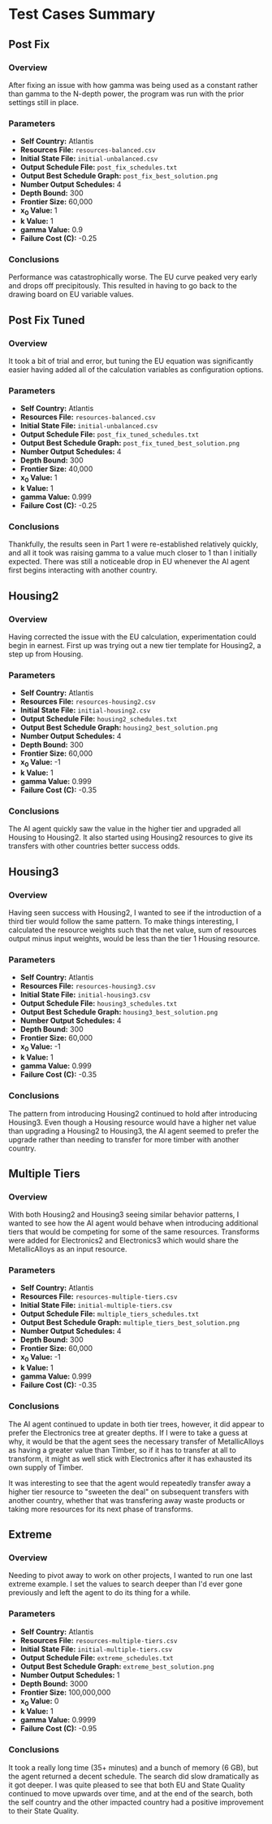# Test Cases Summary

## Post Fix

### Overview

After fixing an issue with how gamma was being used as a constant rather than gamma to the N-depth power, the program was run with the prior settings still in place.

### Parameters

* **Self Country:** Atlantis
* **Resources File:** `resources-balanced.csv`
* **Initial State File:** `initial-unbalanced.csv`
* **Output Schedule File:** `post_fix_schedules.txt`
* **Output Best Schedule Graph:** `post_fix_best_solution.png`
* **Number Output Schedules:** 4
* **Depth Bound:** 300
* **Frontier Size:** 60,000
* **x<sub>0</sub> Value:** 1
* **k Value:** 1
* **gamma Value:** 0.9
* **Failure Cost (C):** -0.25

### Conclusions

Performance was catastrophically worse. The EU curve peaked very early and drops off precipitously. This resulted in having to go back to the drawing board on EU variable values.


## Post Fix Tuned

### Overview

It took a bit of trial and error, but tuning the EU equation was significantly easier having added all of the calculation variables as configuration options.

### Parameters

* **Self Country:** Atlantis
* **Resources File:** `resources-balanced.csv`
* **Initial State File:** `initial-unbalanced.csv`
* **Output Schedule File:** `post_fix_tuned_schedules.txt`
* **Output Best Schedule Graph:** `post_fix_tuned_best_solution.png`
* **Number Output Schedules:** 4
* **Depth Bound:** 300
* **Frontier Size:** 40,000
* **x<sub>0</sub> Value:** 1
* **k Value:** 1
* **gamma Value:** 0.999
* **Failure Cost (C):** -0.25

### Conclusions

Thankfully, the results seen in Part 1 were re-established relatively quickly, and all it took was raising gamma to a value much closer to 1 than I initially expected. There was still a noticeable drop in EU whenever the AI agent first begins interacting with another country.


## Housing2

### Overview

Having corrected the issue with the EU calculation, experimentation could begin in earnest. First up was trying out a new tier template for Housing2, a step up from Housing.

### Parameters

* **Self Country:** Atlantis
* **Resources File:** `resources-housing2.csv`
* **Initial State File:** `initial-housing2.csv`
* **Output Schedule File:** `housing2_schedules.txt`
* **Output Best Schedule Graph:** `housing2_best_solution.png`
* **Number Output Schedules:** 4
* **Depth Bound:** 300
* **Frontier Size:** 60,000
* **x<sub>0</sub> Value:** -1
* **k Value:** 1
* **gamma Value:** 0.999
* **Failure Cost (C):** -0.35

### Conclusions

The AI agent quickly saw the value in the higher tier and upgraded all Housing to Housing2. It also started using Housing2 resources to give its transfers with other countries better success odds.


## Housing3

### Overview

Having seen success with Housing2, I wanted to see if the introduction of a third tier would follow the same pattern. To make things interesting, I calculated the resource weights such that the net value, sum of resources output minus input weights, would be less than the tier 1 Housing resource.

### Parameters

* **Self Country:** Atlantis
* **Resources File:** `resources-housing3.csv`
* **Initial State File:** `initial-housing3.csv`
* **Output Schedule File:** `housing3_schedules.txt`
* **Output Best Schedule Graph:** `housing3_best_solution.png`
* **Number Output Schedules:** 4
* **Depth Bound:** 300
* **Frontier Size:** 60,000
* **x<sub>0</sub> Value:** -1
* **k Value:** 1
* **gamma Value:** 0.999
* **Failure Cost (C):** -0.35

### Conclusions

The pattern from introducing Housing2 continued to hold after introducing Housing3. Even though a Housing resource would have a higher net value than upgrading a Housing2 to Housing3, the AI agent seemed to prefer the upgrade rather than needing to transfer for more timber with another country.


## Multiple Tiers

### Overview

With both Housing2 and Housing3 seeing similar behavior patterns, I wanted to see how the AI agent would behave when introducing additional tiers that would be competing for some of the same resources. Transforms were added for Electronics2 and Electronics3 which would share the MetallicAlloys as an input resource.

### Parameters

* **Self Country:** Atlantis
* **Resources File:** `resources-multiple-tiers.csv`
* **Initial State File:** `initial-multiple-tiers.csv`
* **Output Schedule File:** `multiple_tiers_schedules.txt`
* **Output Best Schedule Graph:** `multiple_tiers_best_solution.png`
* **Number Output Schedules:** 4
* **Depth Bound:** 300
* **Frontier Size:** 60,000
* **x<sub>0</sub> Value:** -1
* **k Value:** 1
* **gamma Value:** 0.999
* **Failure Cost (C):** -0.35

### Conclusions

The AI agent continued to update in both tier trees, however, it did appear to prefer the Electronics tree at greater depths. If I were to take a guess at why, it would be that the agent sees the necessary transfer of MetallicAlloys as having a greater value than Timber, so if it has to transfer at all to transform, it might as well stick with Electronics after it has exhausted its own supply of Timber.

It was interesting to see that the agent would repeatedly transfer away a higher tier resource to "sweeten the deal" on subsequent transfers with another country, whether that was transfering away waste products or taking more resources for its next phase of transforms.


## Extreme

### Overview

Needing to pivot away to work on other projects, I wanted to run one last extreme example. I set the values to search deeper than I'd ever gone previously and left the agent to do its thing for a while.

### Parameters

* **Self Country:** Atlantis
* **Resources File:** `resources-multiple-tiers.csv`
* **Initial State File:** `initial-multiple-tiers.csv`
* **Output Schedule File:** `extreme_schedules.txt`
* **Output Best Schedule Graph:** `extreme_best_solution.png`
* **Number Output Schedules:** 1
* **Depth Bound:** 3000
* **Frontier Size:** 100,000,000
* **x<sub>0</sub> Value:** 0
* **k Value:** 1
* **gamma Value:** 0.9999
* **Failure Cost (C):** -0.95

### Conclusions

It took a really long time (35+ minutes) and a bunch of memory (6 GB), but the agent returned a decent schedule. The search did slow dramatically as it got deeper. I was quite pleased to see that both EU and State Quality continued to move upwards over time, and at the end of the search, both the self country and the other impacted country had a positive improvement to their State Quality.
